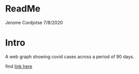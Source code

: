 ReadMe
================
Jerome Cordjotse
7/8/2020

# Intro

A web graph showing covid cases across a period of 90 days.

find [link here](https://jeromecordjotse.github.io/Covid/)
